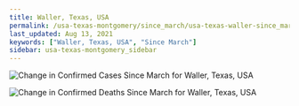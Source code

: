 ```yaml
---
title: Waller, Texas, USA
permalink: /usa-texas-montgomery/since_march/usa-texas-waller-since_march.html
last_updated: Aug 13, 2021
keywords: ["Waller, Texas, USA", "Since March"]
sidebar: usa-texas-montgomery_sidebar
---
```


![Change in Confirmed Cases Since March for Waller, Texas, USA](/covid_tracker/images/graphs/usa-texas-waller-delta_confirmed-since_march_graph.png)

![Change in Confirmed Deaths Since March for Waller, Texas, USA](/covid_tracker/images/graphs/usa-texas-waller-delta_deaths-since_march_graph.png)
